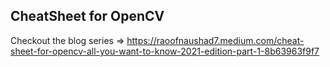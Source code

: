 ## CheatSheet for OpenCV

Checkout the blog series => https://raoofnaushad7.medium.com/cheat-sheet-for-opencv-all-you-want-to-know-2021-edition-part-1-8b63963f9f7